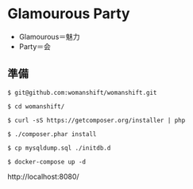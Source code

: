 Glamourous Party
====

- Glamourous＝魅力
- Party＝会

## 準備

`$ git@github.com:womanshift/womanshift.git`

`$ cd womanshift/`

`$ curl -sS https://getcomposer.org/installer | php`

`$ ./composer.phar install`

`$ cp mysqldump.sql ./initdb.d`

`$ docker-compose up -d`

http://localhost:8080/
